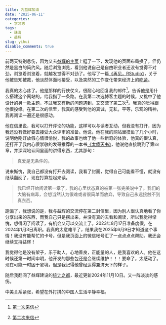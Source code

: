 ```yaml
---
title: 为益辉加油
date: '2025-06-11'
categories:
  - 学习志
tags:
  - 珠海
  - 益辉
slug: yihui
disable_comments: true
---
```


前两天特别悲伤，因为又去[益辉的主页](https://yihui.org/)上逛了一下，发现他的页面布局换了，但仍然是黑白的简约风。随后浏览浏览，看到他说自己是自由职业者还没有觉得不对劲，浏览着浏览着，就越发觉得不对劲了。他写了一篇[《再见，RStudio》](https://yihui.org/en/2024/01/bye-rstudio/)，关于他被告知被裁，他淡然体面地接受，以及突然的工作变化带来经济上的[吃紧](https://github.com/sponsors/yihui)。

我真的太心疼了。他是那样的行侠仗义，很耐心地回复我的邮件[^1]，告诉他是用什么搭建这个网站的，给我指了一条路。在我第二次选博客主题的时候，又挑中了他设计的另一款主题，不过我又有新的问题遇到，又交流了第二次[^2]。我真的觉得跟他很投缘。在第二次的信里，我真的感受到他的真诚，无私，平等，乐观的精神，我再阅读一遍还是很感动。

他在信里说，我可以打开评论的功能，这样可以与读者互动，但我没有打开，因为我还没有做好要去接受大众评审的准备。他说，他在我的网站里摸鱼了几个小时，说明他刚好放假心情很愉悦，我的故事也给了他一些新奇的体验，他真的很认真，还打开了我内心很崇敬的发哥推荐的一本书[《太傻天书》](https://pan.baidu.com/s/11-BGI7yArnmWWjSh5xVf4g?pwd=w90r)，他说他直接跳到了第四章，并深深地认同里面的讲得东西，尤其那句：

> 真爱是无条件的。

说来惭愧，我自己都没有打开去阅读，我看了封面，觉得自己可能看不懂，就没有继续翻阅了，现在打算捡起来读。

> 我已经开始阅读第一章了，我的心里状态真的被第一张完美说中了。我们的大脑有病毒，会想当然认为很难或者很简单而放弃，导致自己永远接触不到真东西。

跑偏了，我想说的是，我与益辉的交流停在第二封信里，因为别人很认真地看了你分享出来的东西，而我自己只是摆出来，并没有真的去看和阅读，所以我觉得惭愧，想得闲了阅读了，有机会又可以交流上了。2023年8⽉17⽇准备度假，在2024年1月3日离职。我真的太意难平了，结果我在2025年6月9日才知道这个事情！我没有能帮忙的卡号，但是我页面上的微信帐号汇了一点点点点帮助。我还会继续支持益辉！

我觉得他是没有架子，乐于助人，心地善良，正能量的人，是我喜欢的人。他在这时候还第一时间申明，他开发的那些包还是会继续维护！！！要命了，太感动了。现在可能一时困于窘境，但是我记得他曾经达得兼济天下的样子。

随后我翻阅了益辉建设的[统计之都](https://cosx.org/)，最近更新2024年11月10日。又一阵淡淡的感伤。

中美关系紧张，希望在外打拼的中国人生活平静幸福。






[^1]:[第一次来信](/certificate/pdfs/yihui-1.pdf)
[^2]:[第二次来信](/certificate/pdfs/yihui-2.pdf)
